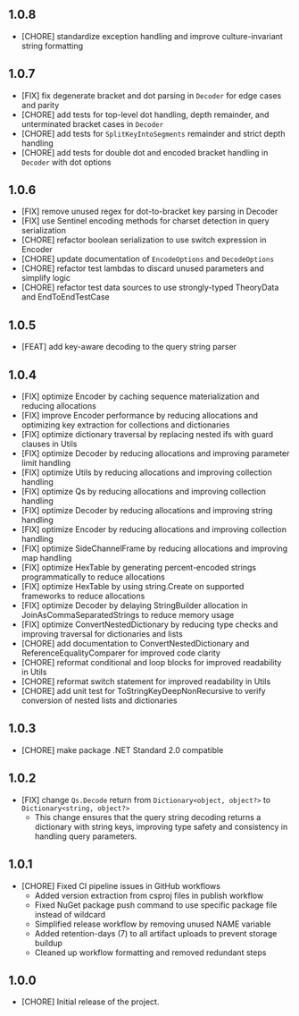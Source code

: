 ## 1.0.8

* [CHORE] standardize exception handling and improve culture-invariant string formatting

## 1.0.7

* [FIX] fix degenerate bracket and dot parsing in `Decoder` for edge cases and parity
* [CHORE] add tests for top-level dot handling, depth remainder, and unterminated bracket cases in `Decoder`
* [CHORE] add tests for `SplitKeyIntoSegments` remainder and strict depth handling
* [CHORE] add tests for double dot and encoded bracket handling in `Decoder` with dot options

## 1.0.6

* [FIX] remove unused regex for dot-to-bracket key parsing in Decoder
* [FIX] use Sentinel encoding methods for charset detection in query serialization
* [CHORE] refactor boolean serialization to use switch expression in Encoder
* [CHORE] update documentation of `EncodeOptions` and `DecodeOptions`
* [CHORE] refactor test lambdas to discard unused parameters and simplify logic
* [CHORE] refactor test data sources to use strongly-typed TheoryData and EndToEndTestCase

## 1.0.5

* [FEAT] add key-aware decoding to the query string parser

## 1.0.4

* [FIX] optimize Encoder by caching sequence materialization and reducing allocations
* [FIX] improve Encoder performance by reducing allocations and optimizing key extraction for collections and dictionaries
* [FIX] optimize dictionary traversal by replacing nested ifs with guard clauses in Utils
* [FIX] optimize Decoder by reducing allocations and improving parameter limit handling
* [FIX] optimize Utils by reducing allocations and improving collection handling
* [FIX] optimize Qs by reducing allocations and improving collection handling
* [FIX] optimize Decoder by reducing allocations and improving string handling
* [FIX] optimize Encoder by reducing allocations and improving collection handling
* [FIX] optimize SideChannelFrame by reducing allocations and improving map handling
* [FIX] optimize HexTable by generating percent-encoded strings programmatically to reduce allocations
* [FIX] optimize HexTable by using string.Create on supported frameworks to reduce allocations
* [FIX] optimize Decoder by delaying StringBuilder allocation in JoinAsCommaSeparatedStrings to reduce memory usage
* [FIX] optimize ConvertNestedDictionary by reducing type checks and improving traversal for dictionaries and lists
* [CHORE] add documentation to ConvertNestedDictionary and ReferenceEqualityComparer for improved code clarity
* [CHORE] reformat conditional and loop blocks for improved readability in Utils
* [CHORE] reformat switch statement for improved readability in Utils
* [CHORE] add unit test for ToStringKeyDeepNonRecursive to verify conversion of nested lists and dictionaries

## 1.0.3

* [CHORE] make package .NET Standard 2.0 compatible

## 1.0.2

* [FIX] change `Qs.Decode` return from `Dictionary<object, object?>` to `Dictionary<string, object?>` 
    - This change ensures that the query string decoding returns a dictionary with string keys, improving type safety and consistency in handling query parameters.

## 1.0.1

* [CHORE] Fixed CI pipeline issues in GitHub workflows
    - Added version extraction from csproj files in publish workflow
    - Fixed NuGet package push command to use specific package file instead of wildcard
    - Simplified release workflow by removing unused NAME variable
    - Added retention-days (7) to all artifact uploads to prevent storage buildup
    - Cleaned up workflow formatting and removed redundant steps

## 1.0.0

* [CHORE] Initial release of the project.
